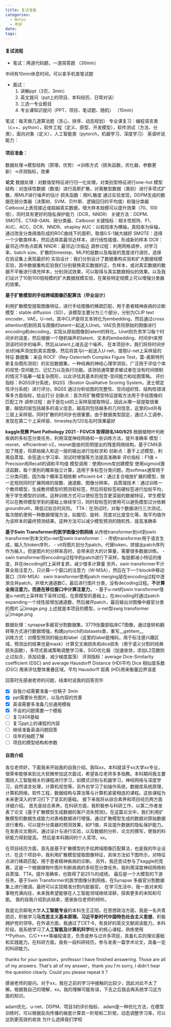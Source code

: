 ```yaml
---
title: 复试准备
categories:
  - Notes
  - 考研
date:
tags:
---
```

#### 复试流程
- 笔试：两道代码题，一道简答题
（30min）

中间有10min休息时间，可以拿手机查笔试题

- 面试：
	1. 讲解ppt（3页，3min）
	2. 英文提问（ppt上的项目、本科经历、日常对话）
	3. 三选一专业题目
	4. 专业课知识提问（PPT、项目、笔试题、随机）
（15min）



笔试：每天做几道算法题（贪心、排序、动态规划）
专业课复习：编程语言类（c++、python），软件工程（定义、原型、开发模型），软件测试（方法、分类），面向对象（定义），人工智能类（pytorch，机器学习、深度学习）
英语听说能力：


#### 项目准备：
数据处理->模型结构（原理，优势）->训练方式（损失函数，优化器，参数更新）->评测指标，效果


**论文**
数据处理：对数值型特征进行归一化处理，对类别型特征进行one-hot
模型结构：对连续性数据（数值）进行高斯扩散，对离散型数据（类别）进行多项式扩散，用MLP进行噪声的估计
损失函数：用KL散度
通过实验发现，DDPM生成的数据在弱分类器（决策树、SVM、贝叶斯、逻辑回归的平均值）和强分类器Catboost上表现接近或超越真实数据，增大样本规模可以提升效果（70、100倍），同时具有更好的隐私保护能力（DCR，NNDR）
关键方法：DDPM、SMOTE、CTAB-GAN、弱分类器、Catboost
关键指标：相关性矩阵、F1、AUC、ACC、DCR、NNDR、shapley
AUC：以假阳率为横轴，真阳率为纵轴，通过改变分类阈值形成的ROC曲线下的面积，取值0.5-1越大越好
SMOTE：选择一个少数类样本，然后选择其最邻近样本，进行线性插值，形成新的样本
DCR：最邻近/所有点距离
NNDR：最邻近/次临近
调参过程：利用网格调参，对学习率、batch size、扩散的timestep、MLP的层数以及每层的宽度进行调优，选择在验证集上表现最好的
实验设计：我们分别设计了数据重构实验和扩大数据规模实验，其中数据重构实验我们分别替换真实数据的正、负样本，或对真实数据的数据不平衡进行填充样本，分别测试效果，可以取得与真实数据相似的效果。以及我们设计了10到100倍规模的扩大数据规模实验，在某些特定规模上可以增强分类器的效果。

**基于扩散模型的手绘跨域图像匹配算法（毕业设计）**

利用扩散模型提取图像特征，进行手绘图像的稀疏匹配，用于患者精神疾病的诊断
模型：stable diffusion（SD），该模型主要分为三个部分，分别为CLIP text encoder，VAE，U-net。其中CLIP是将文本转化为embedding，然后通过cross attention机制将其与图像的latent一起送入Unet。VAE负责将原始的图像进行encoding和decoding，实现从原始图像到latent的转化。Unet则负责学习每个时间步的误差，然后根据一个随机噪声的latent、文本的embedding、时间步t来预测该时间步的噪声，然后从latent上减去这个噪声。
在本项目中，我们将将时间步长t的噪声添加到真实图像，然后将其与t一起送入U-net，提取U-net上采样层的特征
数据集：来自 ROCF（Rey-Osterrieth Complex Figure Test，雷-奥斯特列斯复杂图形测验）的实验数据集，一种经典的神经心理学测验，广泛用于评估个体的视觉-空间能力、记忆力以及执行功能。该测验通常要求被试者在没有时间限制的情况下临摹一幅复杂图形，以此评估其基本的视觉-空间能力和绘图策略。
评价指标：BQSS评分系统，BQSS（Boston Qualitative Scoring System，波士顿定性评分系统）进行评分。BQSS 通过分析绘图的完整性、空间组织性、结构性错误等多方面指标，给出打分
创新点：首次将扩散模型特征提取方法用于手绘图像的匹配工作
调参过程：由于是在sd的上采样层提取特征，因此从哪一层提取很重要，越低的层包括越多的语义信息，越高则包括越多的几何信息，这里的sd共有三层上采样层。同时扩散的时间步也很重要。由于数据类型固定，通过人工调参，发现在第二个上采样层、timestep为120左右时效果最好
  
**kaggle竞赛 Plant Pathology 2021 - FGVC8 取得排名140/625**
根据植物叶判断疾病的多标签分类任务，利用深度神经网络和一些训练方法，提升准确率
模型：resnet、efficientnet-v2，resnet是由何凯明提出的残差网络结构，基于CNN添加了残差，将原始输入和这一层的输出进行加权求和
创新点：基于上述模型，利用自蒸馏、余弦退火学习率、测试时增强等方法提高准确率
评价指标：F1值 = Precision和Recall的调和平均值
模型调用：使用timm库创建模型
使用sigmoid激活函数，每个类别的概率独立计算，适用于多标签分类问题。而softmax通常用于二分类问题，因为每个概率互相依赖
efficient-b4：通过复合缩放扩展的模型，按一定规则同时扩展网络的层数、通道数、图像分辨率。
自蒸馏技术：通过训练一个教师模型，生成教师模型的预测软标签，然后将软标签和硬标签进行加权平均，用于学生模型的训练。这种训练方式可以使标签包含更深层的数据特征，学生模型可以在教师模型学到的基础上继续学习，同时软标签的使用可以避免模型过分依赖groundtruth，降低过拟合的风险。
TTA：在测试时，对每个数据进行三次测试，每次随机使用一种数据增强方法，如裁切、旋转、亮度对比度变化等，取平均值作为该样本的最终预测结果。这种方法可以减少模型预测的随机性、提高准确率



**基于Swin Transformer的医学图像分割网络**
从传统transformer到vit到swin transformer到本文的u-net型swin transformer：
	- 传统transformer用于语言生成，输入为token序列，
	- vit将图片划分为patch，代替token，拼接出patch序列作为输入，但是图片的分辨率高时，会带来巨大的计算量，需要很多数据训练。
	- swin transformer将encoding过程中的patch进行下采样，每层都减小特征的维度，并在decoding时上采样复原，减少很多计算量
	  另外，swin transformer不计算全局注意力，只计算一个窗口的注意力（W-MSA），然后在下一个block中移动窗口（SW-MSA）
	  swin transformer使用patch merging层在encoding过程中逐渐合并patch，并增大通道数C，最后进行图片分类，没有decoding过程。**不计算全局注意力，而是在移位窗口中计算注意力，**
	- 基于u-net的swin transformer借鉴u-net的上采样和下采样过程，在原模型的基础上，在decoding时通过patch expanding一个线性层增加通道数，然后展开patch，最后输出对图像中器官分类的图片
	![image.png](https://cdn.jsdelivr.net/gh/zhengyangWang1/image@main/img/20250307173907.png)
上述就是本项目的模型，u-net型swig transformer
![image.png](https://cdn.jsdelivr.net/gh/zhengyangWang1/image@main/img/20250323164929.png)

数据处理：synapse多器官分割数据集，3779张腹部临床CT图像，通过旋转和翻转等方式进行数据增强，构建pytorch的datasets类，重写__getitem__  
训练方式：对模型预测的输出和label（这里的label是掩码，用于标注感兴趣区域，预测出的结果也是mask）计算交叉熵损失和dice损失（用于语义分割的经典损失函数），多项式衰减策略调整学习率，SGD优化器（加速收敛，添加L2范数防止过拟合，添加动量，减少梯度震荡）
评测指标：average Dice-Similarity coefficient (DSC) and average Hausdorff Distance (HD)平均 Dice 相似度系数 (DSC) 用来评估整体重叠区域，平均 Hausdorff 距离 (HD)用来衡量边界误差







回答时先感谢老师的问题，结束时说我的回答完毕

- [x] 自我介绍需要准备一份稿子 3min
- [x] ppt需要补充图片，以及内容的完善
- [x] 英语需要多准备几份通用模板
- [x] 不会的问题需要一个模板
- [ ] 复习408基础
- [ ] 复习ppt上的课程的内容
- [ ] 继续准备英语问题回答
- [ ] 往年的抽题了解
- [ ] 项目的模型结构和参数

#### 自我介绍
各位老师好，下面我来开始我的自我介绍。我叫xx，本科就读于xx大学xx专业，很荣幸能够来到北大软微参加这次面试，希望各位老师多多指教。本科期间我主要围绕人工智能相关的课程进行学习，如模式识别与机器学习，神经网络与深度学习，自然语言处理，计算机视觉等，另外也学习了如操作系统，数据库系统原理，计算机网络，软件工程，数据结构与算法等与计算机紧密相连的课程。这些课程为未来更深入的学习打下了坚实的基础。
接下来我将从综合素养和项目经历两方面详细介绍。
首先是综合素养。在科研方面，我积极参与科研工作，以第二作者发表了论文《基于扩散模型生成数据的客户流失预测》，在这篇论文中，我们利用扩散模型的数据生成能力对表格数据进行增强，通过扩散模型生成的数据对原始数据进行重构，可以提升分类器的预测效果，如F1值，并且提升数据的隐私保护能力。在发表论文期间，通过设计与进行实验，以及数据的分析、论文的撰写，使我的科研能力得到提高。
然后是本科期间的个人奖项，xx。

在项目经历方面，首先是基于扩散模型的手绘跨域图像匹配算法，也是我的毕业设计，在这个项目中，我利用扩散模型提取图像特征，具体方法如下图所示，对特征点进行稀疏匹配，用于患者精神疾病的诊断。
另外，我还尝试参与了kaggle的竞赛，这是一个根据植物叶图片判断疾病的多标签分类任务，我利用深度神经网络和自蒸馏、TTA，提升准确率，也取得了前25%的成绩。
最后是一个大模型的下游任务，基于Swin Transformer的医学图像分割网络，在Synapse 多器官分割数据集上进行微调，最终可以实现精准分割内脏器官。
在学习生活中，我一直对未知事物充满向往，未来我希望能够在人工智能领域继续深耕，探索更多的未知和可能。
我的自我介绍到此结束，感谢各位老师的倾听。




我是北京邮电大学**人工智能专业**的本科生王正阳，在思想政治方面，我是一名共青团员，积极学习**马克思主义基本原理、习近平新时代中国特色社会主义思想**，积极拥护党的领导。在外语方面，我通过了CET-6，有良好的英文文献阅读能力。本科阶段，我系统学习了**人工智能及计算机科学**相关的核心课程，熟练使用**Python、C/C++**等编程语言，负责或参与过许多项目，具备扎实的理论基础和实践能力。在科研方面，我有一段科研经历，参与发表一篇学术论文，具备一定的科研能力。


thanks for your question，professor
I have finished answering.
Those are all of my answers.
That's all of my answer，thank you
I'm sorry, I didn't hear the question clearly. Could you please repeat it？


感谢老师的提问。对于xx，我在之前的学习中接触的比较少，因此对此不太了解。根据我自己的理解，xx。我的理解可能有误，下去之后我会再系统学习这方面的知识。

adam优化、u-net、DDPM、项目3的评价指标、
adam是一种优化方法，在模型训练时，可以根据反向传播的梯度计算其一阶矩和二阶矩，动态调整学习率，可以达到更高效的收敛
为什么选择我们学校

